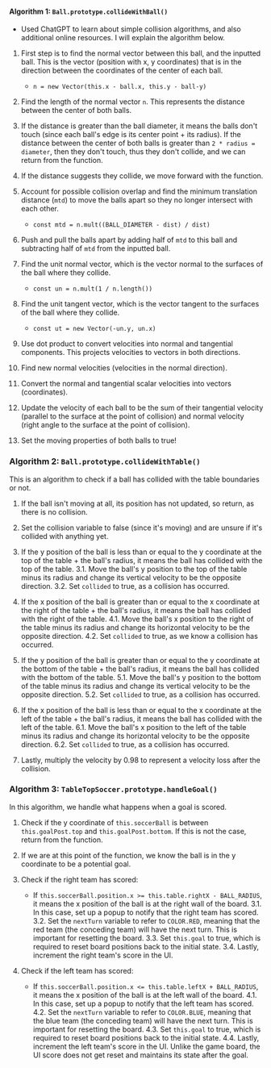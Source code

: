 #### Algorithm 1: `Ball.prototype.collideWithBall()`

* Used ChatGPT to learn about simple collision algorithms, and also additional online resources. I will explain the algorithm below.

1. First step is to find the normal vector between this ball, and the inputted ball. This is the vector (position with x, y coordinates) that is in the direction between the coordinates of the center of each ball.
   - `n = new Vector(this.x - ball.x, this.y - ball-y)`

2. Find the length of the normal vector `n`. This represents the distance between the center of both balls.

3. If the distance is greater than the ball diameter, it means the balls don't touch (since each ball's edge is its center point + its radius). If the distance between the center of both balls is greater than `2 * radius = diameter`, then they don't touch, thus they don't collide, and we can return from the function.

4. If the distance suggests they collide, we move forward with the function.

5. Account for possible collision overlap and find the minimum translation distance (`mtd`) to move the balls apart so they no longer intersect with each other.
   - `const mtd = n.mult((BALL_DIAMETER - dist) / dist)`

6. Push and pull the balls apart by adding half of `mtd` to this ball and subtracting half of `mtd` from the inputted ball.

7. Find the unit normal vector, which is the vector normal to the surfaces of the ball where they collide.
   - `const un = n.mult(1 / n.length())`

8. Find the unit tangent vector, which is the vector tangent to the surfaces of the ball where they collide.
   - `const ut = new Vector(-un.y, un.x)`

9. Use dot product to convert velocities into normal and tangential components. This projects velocities to vectors in both directions.

10. Find new normal velocities (velocities in the normal direction).

11. Convert the normal and tangential scalar velocities into vectors (coordinates).

12. Update the velocity of each ball to be the sum of their tangential velocity (parallel to the surface at the point of collision) and normal velocity (right angle to the surface at the point of collision).

13. Set the moving properties of both balls to true!

### Algorithm 2: `Ball.prototype.collideWithTable()`

This is an algorithm to check if a ball has collided with the table boundaries or not.

1. If the ball isn't moving at all, its position has not updated, so return, as there is no collision.

2. Set the collision variable to false (since it's moving) and are unsure if it's collided with anything yet.

3. If the y position of the ball is less than or equal to the y coordinate at the top of the table + the ball's radius, it means the ball has collided with the top of the table.
   3.1. Move the ball's y position to the top of the table minus its radius and change its vertical velocity to be the opposite direction.
   3.2. Set `collided` to true, as a collision has occurred.

4. If the x position of the ball is greater than or equal to the x coordinate at the right of the table + the ball's radius, it means the ball has collided with the right of the table.
   4.1. Move the ball's x position to the right of the table minus its radius and change its horizontal velocity to be the opposite direction.
   4.2. Set `collided` to true, as we know a collision has occurred.

5. If the y position of the ball is greater than or equal to the y coordinate at the bottom of the table + the ball's radius, it means the ball has collided with the bottom of the table.
   5.1. Move the ball's y position to the bottom of the table minus its radius and change its vertical velocity to be the opposite direction.
   5.2. Set `collided` to true, as a collision has occurred.

6. If the x position of the ball is less than or equal to the x coordinate at the left of the table + the ball's radius, it means the ball has collided with the left of the table.
   6.1. Move the ball's x position to the left of the table minus its radius and change its horizontal velocity to be the opposite direction.
   6.2. Set `collided` to true, as a collision has occurred.

7. Lastly, multiply the velocity by 0.98 to represent a velocity loss after the collision.

### Algorithm 3: `TableTopSoccer.prototype.handleGoal()`

In this algorithm, we handle what happens when a goal is scored.

1. Check if the y coordinate of `this.soccerBall` is between `this.goalPost.top` and `this.goalPost.bottom`. If this is not the case, return from the function.

2. If we are at this point of the function, we know the ball is in the y coordinate to be a potential goal.

3. Check if the right team has scored:
   - If `this.soccerBall.position.x >= this.table.rightX - BALL_RADIUS`, it means the x position of the ball is at the right wall of the board.
   3.1. In this case, set up a popup to notify that the right team has scored.
   3.2. Set the `nextTurn` variable to refer to `COLOR.RED`, meaning that the red team (the conceding team) will have the next turn. This is important for resetting the board.
   3.3. Set `this.goal` to true, which is required to reset board positions back to the initial state.
   3.4. Lastly, increment the right team's score in the UI.

4. Check if the left team has scored:
   - If `this.soccerBall.position.x <= this.table.leftX + BALL_RADIUS`, it means the x position of the ball is at the left wall of the board.
   4.1. In this case, set up a popup to notify that the left team has scored.
   4.2. Set the `nextTurn` variable to refer to `COLOR.BLUE`, meaning that the blue team (the conceding team) will have the next turn. This is important for resetting the board.
   4.3. Set `this.goal` to true, which is required to reset board positions back to the initial state.
   4.4. Lastly, increment the left team's score in the UI. Unlike the game board, the UI score does not get reset and maintains its state after the goal.
